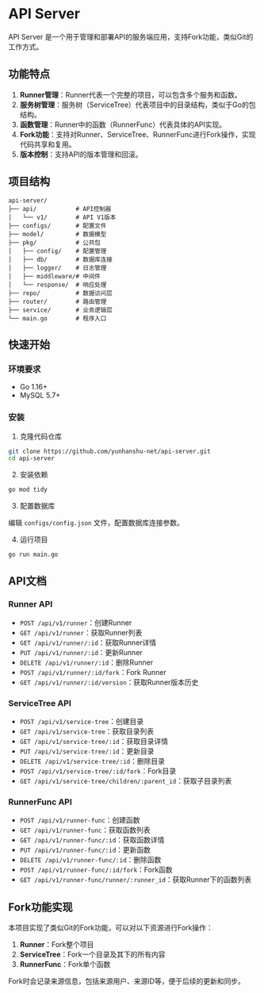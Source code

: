 # API Server

API Server 是一个用于管理和部署API的服务端应用，支持Fork功能，类似Git的工作方式。

## 功能特点

1. **Runner管理**：Runner代表一个完整的项目，可以包含多个服务和函数。
2. **服务树管理**：服务树（ServiceTree）代表项目中的目录结构，类似于Go的包结构。
3. **函数管理**：Runner中的函数（RunnerFunc）代表具体的API实现。
4. **Fork功能**：支持对Runner、ServiceTree、RunnerFunc进行Fork操作，实现代码共享和复用。
5. **版本控制**：支持API的版本管理和回滚。

## 项目结构

```
api-server/
├── api/           # API控制器
│   └── v1/        # API V1版本
├── configs/       # 配置文件
├── model/         # 数据模型
├── pkg/           # 公共包
│   ├── config/    # 配置管理
│   ├── db/        # 数据库连接
│   ├── logger/    # 日志管理
│   ├── middleware/# 中间件
│   └── response/  # 响应处理
├── repo/          # 数据访问层
├── router/        # 路由管理
├── service/       # 业务逻辑层
└── main.go        # 程序入口
```

## 快速开始

### 环境要求

- Go 1.16+
- MySQL 5.7+

### 安装

1. 克隆代码仓库

```bash
git clone https://github.com/yunhanshu-net/api-server.git
cd api-server
```

2. 安装依赖

```bash
go mod tidy
```

3. 配置数据库

编辑 `configs/config.json` 文件，配置数据库连接参数。

4. 运行项目

```bash
go run main.go
```

## API文档

### Runner API

- `POST /api/v1/runner`：创建Runner
- `GET /api/v1/runner`：获取Runner列表
- `GET /api/v1/runner/:id`：获取Runner详情
- `PUT /api/v1/runner/:id`：更新Runner
- `DELETE /api/v1/runner/:id`：删除Runner
- `POST /api/v1/runner/:id/fork`：Fork Runner
- `GET /api/v1/runner/:id/version`：获取Runner版本历史

### ServiceTree API

- `POST /api/v1/service-tree`：创建目录
- `GET /api/v1/service-tree`：获取目录列表
- `GET /api/v1/service-tree/:id`：获取目录详情
- `PUT /api/v1/service-tree/:id`：更新目录
- `DELETE /api/v1/service-tree/:id`：删除目录
- `POST /api/v1/service-tree/:id/fork`：Fork目录
- `GET /api/v1/service-tree/children/:parent_id`：获取子目录列表

### RunnerFunc API

- `POST /api/v1/runner-func`：创建函数
- `GET /api/v1/runner-func`：获取函数列表
- `GET /api/v1/runner-func/:id`：获取函数详情
- `PUT /api/v1/runner-func/:id`：更新函数
- `DELETE /api/v1/runner-func/:id`：删除函数
- `POST /api/v1/runner-func/:id/fork`：Fork函数
- `GET /api/v1/runner-func/runner/:runner_id`：获取Runner下的函数列表

## Fork功能实现

本项目实现了类似Git的Fork功能，可以对以下资源进行Fork操作：

1. **Runner**：Fork整个项目
2. **ServiceTree**：Fork一个目录及其下的所有内容
3. **RunnerFunc**：Fork单个函数

Fork时会记录来源信息，包括来源用户、来源ID等，便于后续的更新和同步。 